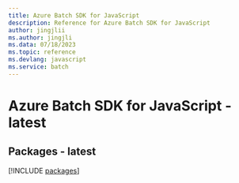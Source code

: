 ```yaml
---
title: Azure Batch SDK for JavaScript
description: Reference for Azure Batch SDK for JavaScript
author: jingjlii
ms.author: jingjli
ms.data: 07/18/2023
ms.topic: reference
ms.devlang: javascript
ms.service: batch
---
```

# Azure Batch SDK for JavaScript - latest
## Packages - latest
[!INCLUDE [packages](batch-index.md)]